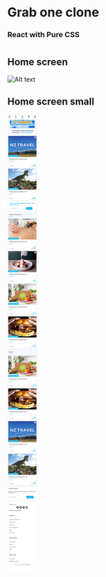 # Grab one clone
### React with Pure CSS
# 
## Home screen
![Alt text](/screenshot.png?raw=true "HOME SCREEN")

## Home screen small
![Alt text](/screenshot2.png?raw=true "HOME SCREEN")